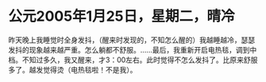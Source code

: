 # 公元2005年1月25日，星期二，晴冷
昨天晚上我睡觉时全身发抖，（醒来时发现的，不知怎么醒的）我越睡越冷，瑟瑟发抖的现象越来越严重。怎么躺都不舒服。……最后，我重新开启电热毯，调到中档。不知过多久，我又醒来，才3：00左右。此时觉得不怎么发抖了。比原来舒服多了。越发觉得烫（电热毯啦！不是我）。

